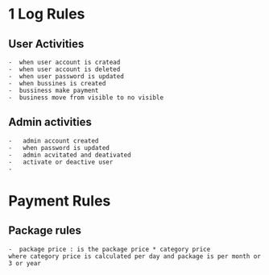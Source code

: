 # 1 Log Rules

## User Activities

    -  when user account is cratead
    -  when user account is deleted
    -  when user password is updated
    -  when bussines is created
    -  bussiness make payment
    -  business move from visible to no visible

## Admin activities

    -   admin account created
    -   when password is updated
    -   admin acvitated and deativated
    -   activate or deactive user
    -

# Payment Rules

## Package rules

    -  package price : is the package price * category price
    where category price is calculated per day and package is per month or 3 or year
